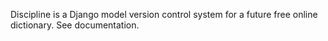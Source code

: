 Discipline is a Django model version control system for
a future free online dictionary. See documentation.

